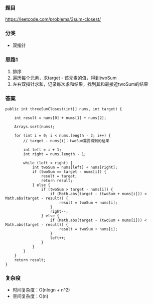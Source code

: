 ### 题目
https://leetcode.com/problems/3sum-closest/

### 分类
* 双指针

### 思路1
1. 排序
2. 遍历每个元素，求target - 该元素的值，得到twoSum
2. 左右双指针求和，记录每次求和结果，找到其和最接近twoSum的结果

### 答案
```
public int threeSumClosest(int[] nums, int target) {
        
    int result = nums[0] + nums[1] + nums[2];
    
    Arrays.sort(nums);

    for (int i = 0; i < nums.length - 2; i++) {
        // target - nums[i]：twoSum需要得到的结果

        int left = i + 1;
        int right = nums.length - 1;

        while (left < right) {
            int twoSum = nums[left] + nums[right];
            if (twoSum == target - nums[i]) {
                result = target;
                return result;
            } else {
                if (twoSum > target - nums[i]) {
                    if (Math.abs(target - (twoSum + nums[i])) < Math.abs(target - result)) {
                        result = twoSum + nums[i];
                    }
                    right--;
                } else {
                    if (Math.abs(target - (twoSum + nums[i])) < Math.abs(target - result)) {
                        result = twoSum + nums[i];
                    }
                    left++;
                }
            }
        }
    }
    return result;
}
```

### 复杂度
* 时间复杂度：O(nlogn + n^2)
* 空间复杂度：O(n)
